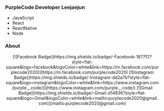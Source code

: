 ### PurpleCode Developer Leejaejun
- JavaScript
- React
- ReactNative
- Node

### About

<div align=center>
[![Facebook Badge](https://img.shields.io/badge/-Facebook-1877f2?style=flat-square&logo=facebook&logoColor=white&link=https://m.facebook.com/purplecode2020)](https://m.facebook.com/purplecode2020) 
[![Instagram Badge](https://img.shields.io/badge/-Instagram-dd2a7b?style=flat-square&logo=instagram&logoColor=white&link=https://www.instagram.com/purple._.code/)](https://www.instagram.com/purple._.code/) 
[![Gmail Badge](https://img.shields.io/badge/-Gmail-d14836?style=flat-square&logo=Gmail&logoColor=white&link=mailto:purplecode2020@gmail.com)](mailto:purplecode2020@gmail.com)
</div>
